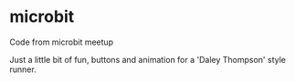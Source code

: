 # microbit
Code from microbit meetup

Just a little bit of fun, buttons and animation for a 'Daley Thompson' style runner.

